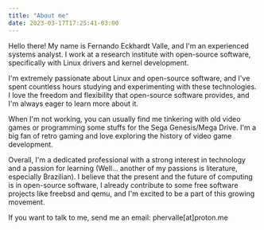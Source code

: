 ```yaml
---
title: "About me"
date: 2023-03-17T17:25:41-03:00
---
```

Hello there! My name is Fernando Eckhardt Valle, and I'm an experienced systems analyst. I work at a research institute with open-source software, specifically with Linux drivers and kernel development.

I'm extremely passionate about Linux and open-source software, and I've spent countless hours studying and experimenting with these technologies. I love the freedom and flexibility that open-source software provides, and I'm always eager to learn more about it.

When I'm not working, you can usually find me tinkering with old video games or programming some stuffs for the Sega Genesis/Mega Drive. I'm a big fan of retro gaming and love exploring the history of video game development.

Overall, I'm a dedicated professional with a strong interest in technology and a passion for learning (Well... another of my passions is literature, especially Brazilian). I believe that the present and the future of computing is in open-source software, I already contribute to some free software projects like freebsd and qemu, and I'm excited to be a part of this growing movement.

If you want to talk to me, send me an email: phervalle[at]proton.me
